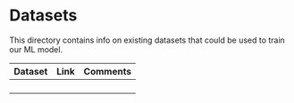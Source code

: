 # Datasets

This directory contains info on existing datasets that could be used to train our ML model.

 | Dataset | Link | Comments | 
 |-|-|-| 
 |  |  |  | 
 |  |  |  | 
 |  |  |  | 
 |  |  |  | 

